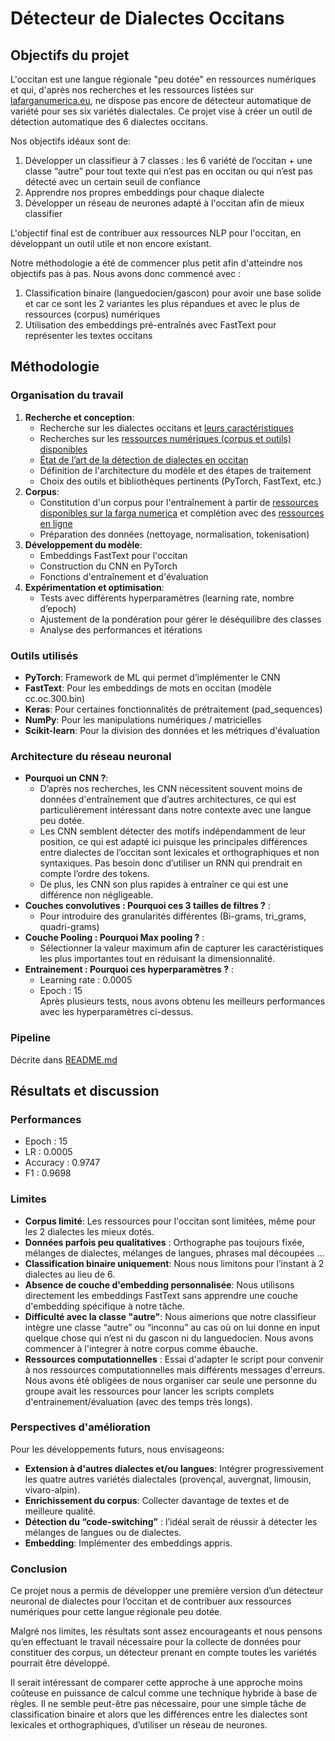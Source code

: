 # Détecteur de Dialectes Occitans

## Objectifs du projet

L'occitan est une langue régionale "peu dotée" en ressources numériques et qui, d'après nos recherches et les ressources listées sur [lafarganumerica.eu](https://lafarganumerica.eu/etat-des-lieux/les-grands-domaines/215-detection-de-langue-et-de-variete), ne dispose pas encore de détecteur automatique de variété pour ses six variétés dialectales. Ce projet vise à créer un outil de détection automatique des 6 dialectes occitans.


Nos objectifs idéaux sont de:
1. Développer un classifieur à 7 classes : les 6 variété de l’occitan + une classe “autre” pour tout texte qui n’est pas en occitan ou qui n’est pas détecté avec un certain seuil de confiance
2. Apprendre nos propres embeddings pour chaque dialecte
3. Développer un réseau de neurones adapté à l'occitan afin de mieux classifier 


L'objectif final est de contribuer aux ressources NLP pour l'occitan, en développant un outil utile et non encore existant.


Notre méthodologie a été de commencer plus petit afin d'atteindre nos objectifs pas à pas.
Nous avons donc commencé avec :
1. Classification binaire (languedocien/gascon) pour avoir une base solide et car ce sont les 2 variantes les plus répandues et avec le plus de ressources (corpus) numériques
2. Utilisation des embeddings pré-entraînés avec FastText pour représenter les textes occitans


## Méthodologie

### Organisation du travail

1. **Recherche et conception**:
   - Recherche sur les dialectes occitans et [leurs caractéristiques](https://webetab.ac-bordeaux.fr/Primaire/64/oloron/themes/file/occitan/Cartes/carte_variantes_c.pdf)
   - Recherches sur les [ressources numériques (corpus et outils) disponibles](https://lafarganumerica.eu/a-disposition/inventaire-des-ressources-numeriques)
   - [État de l’art de la détection de dialectes en occitan](https://www.academia.edu/28154017/Reconnaissance_automatique_des_dialectes_occitans_%C3%A0_l%C3%A9crit)
   - Définition de l'architecture du modèle et des étapes de traitement
   - Choix des outils et bibliothèques pertinents (PyTorch, FastText, etc.)
2. **Corpus**:
   - Constitution d'un corpus pour l'entraînement à partir de [ressources disponibles sur la farga numerica](https://lafarganumerica.eu/a-disposition/inventaire-des-ressources-numeriques ) et complétion avec des [ressources en ligne](https://www.bilinguisme-occitan.org/comptines)
   - Préparation des données (nettoyage, normalisation, tokenisation)
3. **Développement du modèle**:
   - Embeddings FastText pour l'occitan
   - Construction du CNN en PyTorch
   - Fonctions d'entraînement et d'évaluation
4. **Expérimentation et optimisation**:
   - Tests avec différents hyperparamètres (learning rate, nombre d’epoch)
   - Ajustement de la pondération pour gérer le déséquilibre des classes
   - Analyse des performances et itérations

### Outils utilisés
- **PyTorch**: Framework de ML qui permet d’implémenter le CNN
- **FastText**: Pour les embeddings de mots en occitan (modèle cc.oc.300.bin)
- **Keras**: Pour certaines fonctionnalités de prétraitement (pad_sequences)
- **NumPy**: Pour les manipulations numériques / matricielles
- **Scikit-learn**: Pour la division des données et les métriques d'évaluation

### Architecture du réseau neuronal
- **Pourquoi un CNN ?**:
   - D’après nos recherches, les CNN nécessitent souvent moins de données d'entraînement que d’autres architectures, ce qui est particulièrement intéressant dans notre contexte avec une langue peu dotée.
   - Les CNN semblent détecter des motifs indépendamment de leur position, ce qui est adapté ici puisque les principales différences entre dialectes de l’occitan sont lexicales et orthographiques et non syntaxiques. Pas besoin donc d’utiliser un RNN qui prendrait en compte l’ordre des tokens.
   - De plus, les CNN son plus rapides à entraîner ce qui est une différence non négligeable.
- **Couches convolutives : Pourquoi ces 3 tailles de filtres ?** : 
  - Pour introduire des granularités différentes (Bi-grams, tri_grams, quadri-grams)
- **Couche Pooling : Pourquoi Max pooling ?** : 
   - Sélectionner la valeur maximum afin de capturer les caractéristiques les plus importantes tout en réduisant la dimensionnalité.
- **Entrainement : Pourquoi ces hyperparamètres ?** : 
   - Learning rate : 0.0005
   - Epoch : 15  
   Après plusieurs tests, nous avons obtenu les meilleurs performances avec les hyperparamètres ci-dessus.

### Pipeline

Décrite dans [README.md](README.md)

## Résultats et discussion

### Performances
- Epoch : 15 
- LR : 0.0005 
- Accuracy : 0.9747
- F1 : 0.9698

### Limites

- **Corpus limité**: Les ressources pour l'occitan sont limitées, même pour les 2 dialectes les mieux dotés.
- **Données parfois peu qualitatives** : Orthographe pas toujours fixée, mélanges de dialectes, mélanges de langues, phrases mal découpées …
- **Classification binaire uniquement**: Nous nous limitons pour l’instant à 2 dialectes au lieu de 6.
- **Absence de couche d'embedding personnalisée**: Nous utilisons directement les embeddings FastText sans apprendre une couche d'embedding spécifique à notre tâche.
- **Difficulté avec la classe "autre"**: Nous aimerions que notre classifieur intègre une classe “autre” ou “inconnu” au cas où on lui donne en input quelque chose qui n’est ni du gascon ni du languedocien. Nous avons commencer à l'integrer à notre corpus comme ébauche.
- **Ressources computationnelles** : Essai d'adapter le script pour convenir à nos ressources computationnelles mais différents messages d'erreurs. Nous avons été obligées de nous organiser car seule une personne du groupe avait les ressources pour lancer les scripts complets d'entrainement/évaluation (avec des temps très longs).


### Perspectives d'amélioration
Pour les développements futurs, nous envisageons:
- **Extension à d'autres dialectes et/ou langues**: Intégrer progressivement les quatre autres variétés dialectales (provençal, auvergnat, limousin, vivaro-alpin).
- **Enrichissement du corpus**: Collecter davantage de textes et de meilleure qualité.
- **Détection du “code-switching”** : l’idéal serait de réussir à détecter les mélanges de langues ou de dialectes.
- **Embedding**: Implémenter des embeddings appris.

### Conclusion
Ce projet nous a permis de développer une première version d’un détecteur neuronal de dialectes pour l’occitan et de contribuer aux ressources numériques pour cette langue régionale peu dotée.


Malgré nos limites, les résultats sont assez encourageants et nous pensons qu’en effectuant le travail nécessaire pour la collecte de données pour constituer des corpus, un détecteur prenant en compte toutes les variétés pourrait être développé.

Il serait intéressant de comparer cette approche à une approche moins coûteuse en puissance de calcul comme une technique hybride à base de règles. Il ne semble peut-être pas nécessaire, pour une simple tâche de classification binaire et alors que les différences entre les dialectes sont lexicales et orthographiques, d’utiliser un réseau de neurones. 
